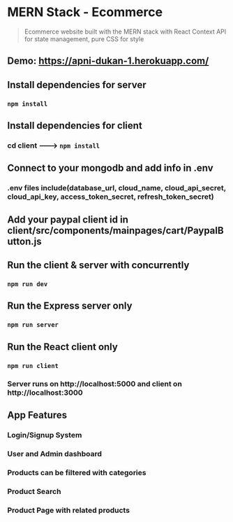 # MERN Stack - Ecommerce

> Ecommerce website built with the MERN stack with React Context API for state management, pure CSS for style

## Demo: https://apni-dukan-1.herokuapp.com/

## Install dependencies for server

### `npm install`

## Install dependencies for client

### cd client ---> `npm install`

## Connect to your mongodb and add info in .env

### .env files include(database_url, cloud_name, cloud_api_secret, cloud_api_key, access_token_secret, refresh_token_secret)

## Add your paypal client id in client/src/components/mainpages/cart/PaypalButton.js

## Run the client & server with concurrently

### `npm run dev`

## Run the Express server only

### `npm run server`

## Run the React client only

### `npm run client`

### Server runs on http://localhost:5000 and client on http://localhost:3000

## App Features
### Login/Signup System
### User and Admin dashboard
### Products can be filtered with categories
### Product Search
### Product Page with related products
